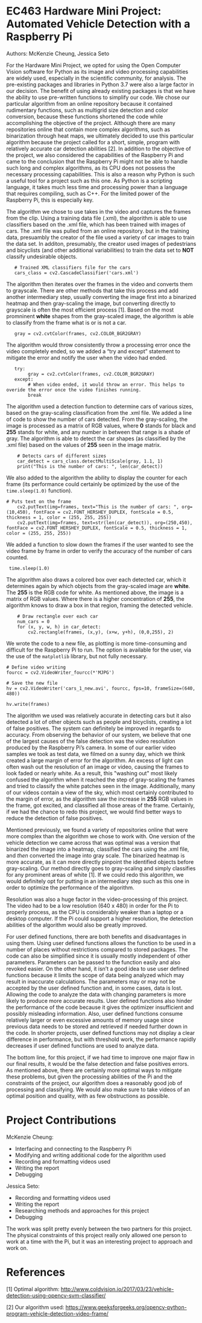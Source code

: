 # EC463 Hardware Mini Project: Automated Vehicle Detection with a Raspberry Pi

Authors: McKenzie Cheung, Jessica Seto

   For the Hardware Mini Project, we opted for using the Open Computer Vision software for Python as its image and video processing capabilities are widely used, especially in the scientific community, for analysis. The pre-existing packages and libraries in Python 3.7 were also a large factor in our decision. The benefit of using already existing packages is that we have the ability to use pre-written functions to simplify our code. We chose our particular algorithm from an online repository because it contained rudimentary functions, such as multigrid size detection and color conversion, because these functions shortened the code while accomplishing the objective of the project. Although there are many repositories online that contain more complex algorithms, such as binarization through heat maps, we ultimately decided to use this particular algorithm because the project called for a short, simple, program with relatively accurate car detection abilities [2]. In addition to the objective of the project, we also considered the capabilities of the Raspberry Pi and came to the conclusion that the Raspberry Pi might not be able to handle such long and complex algorithms, as its CPU does not possess the necessary processing capabilities. This is also a reason why Python is such a useful tool for a project such as this one. As Python is a scripting language, it takes much less time and processing power than a language that requires compiling, such as C++. For the limited power of the Raspberry Pi, this is especially key.
  
   The algorithm we chose to use takes in the video and captures the frames from the clip. Using a training data file (.xml), the algorithm is able to use classifiers based on the .xml file, which has been trained with images of cars. The .xml file was pulled from an online repository. but in the training data, presuambly the creator of the file used a variety of car images to train the data set. In additon, presumably, the creator used images of pedestrians and bicyclists (and other additional variabilities) to train the data set to **NOT** classify undesirable objects.

```
   # Trained XML classifiers file for the cars     
   cars_class = cv2.CascadeClassifier('cars.xml')
```  

   The algorithm then iterates over the frames in the video and converts them to grayscale. There are other methods that take this process and add another intermediary step, usually converting the image first into a binarized heatmap and then gray-scaling the image, but converting directly to grayscale is often the most efficient process [1]. Based on the most promninent **white** shapes from the gray-scaled image, the algorithm is able to classify from the frame what is or is not a car.

```
   gray = cv2.cvtColor(frames, cv2.COLOR_BGR2GRAY)
```  

   The algorithm would throw consistently throw a processing error once the video completely ended, so we added a “try and except” statement to mitigate the error and notify the user when the video had ended. 

``` 
   try: 
        gray = cv2.cvtColor(frames, cv2.COLOR_BGR2GRAY)       
   except: 
        # When video ended, it would throw an error. This helps to overide the error once the video finishes running.         
        break
```
        
   The algorithm used a detection function to determine cars of various sizes, based on the gray-scaling classification from the .xml file. We added a line of code to show the number of cars detected. From the gray-scaling, the image is processed as a matrix of RGB values, where **0** stands for black and **255** stands for white, and any number in between that range is a shade of gray. The algorithm is able to detect the car shapes (as classified by the .xml file) based on the values of **255** seen in the image matrix.

``` 
    # Detects cars of different sizes    
    car_detect = cars_class.detectMultiScale(gray, 1.1, 1)     
    print("This is the number of cars: ", len(car_detect))
```    

   We also added to the algorithm the ability to display the counter for each frame (its performance could certainly be optimized by the use of the ```time.sleep(1.0)``` function). 

```
# Puts text on the frame
    cv2.putText(img=frames, text="This is the number of cars: ", org=(10,450), fontFace = cv2.FONT_HERSHEY_DUPLEX, fontScale = 0.5, thickness = 1, color = (255, 255, 255))
    cv2.putText(img=frames, text=str(len(car_detect)), org=(250,450), fontFace = cv2.FONT_HERSHEY_DUPLEX, fontScale = 0.5, thickness = 1, color = (255, 255, 255))
```


   We added a function to slow down the frames if the user wanted to see the video frame by frame in order to verify the accuracy of the number of cars counted.

```# Slows down the frames for better detection - Can be commented out if needed for faster processing  
 time.sleep(1.0)
```  
 
 The algorithm also draws a colored box over each detected car, which it determines again by which objects from the gray-scaled image are **white**. The **255** is the RGB code for white. As mentioned above, the image is a matrix of RGB values. Where there is a higher concentration of **255**, the algorithm knows to draw a box in that region, framing the detected vehicle.
 
```
    # Draw rectangle over each car    
    num_cars = 0  
    for (x, y, w, h) in car_detect:  
        cv2.rectangle(frames, (x,y), (x+w, y+h), (0,0,255), 2)
```    

   We wrote the code to a new file, as plotting is more time-consuming and difficult for the Raspberry Pi to run. The option is available for the user, via the use of the ```matplotlib``` library, but not fully necessary.

```
# Define video writing
fourcc = cv2.VideoWriter_fourcc(*'MJPG')

# Save the new file
hv = cv2.VideoWriter('cars_1_new.avi', fourcc, fps=10, frameSize=(640, 480))

hv.write(frames)
```
 
   The algorithm we used was relatively accurate in detecting cars but it also detected a lot of other objects such as people and bicyclists, creating a lot of false positives. The system can definitely be improved in regards to accuracy. From observing the behavior of our system, we believe that one of the largest causes of the false detection was the video resolution produced by the Raspberry Pi’s camera. In some of our earlier video samples we took as test data, we filmed on a sunny day, which we think created a large margin of error for the algorithm. An excess of light can often wash out the resolution of an image or video, causing the frames to look faded or nearly white. As a result, this "washing out" most likely confused the algorithm when it reached the step of gray-scaling the frames and tried to classify the white patches seen in the image. Additionally, many of our videos contain a view of the sky, which most certainly contributed to the margin of error, as the algorithm saw the increase in **255** RGB values in the frame, got excited, and classified all those areas of the frame. Certainly, if we had the chance to redo this project, we would find better ways to reduce the detection of false positives.
   
   Mentioned previously, we found a variety of repositories online that were more complex than the algorithm we chose to work with. One version of the vehicle detection we came across that was optimal was a version that binarized the image into a heatmap, classified the cars using the .xml file, and *then* converted the image into gray scale. The binarized heatmap is more accurate, as it can more directly pinpoint the identified objects before gray-scaling. Our method directly goes to gray-scaling and simply classifies for any prominent areas of white [1]. If we could redo this algorithm, we would definitely opt for putting in an intermediary step such as this one in order to optimize the performance of the algorithm.
   
   Resolution was also a huge factor in the video-processing of this project. The video had to be a low resolution (640 x 480) in order for the Pi to properly process, as the CPU is considerably weaker than a laptop or a desktop computer. If the Pi could support a higher resolution, the detection abilities of the algorithm would also be greatly improved.

   For user defined functions, there are both benefits and disadvantages in using them. Using user defined functions allows the function to be used in a number of places without restrictions compared to stored packages. The code can also be simplified since it is usually mostly independent of other parameters. Parameters can be passed to the function easily and also revoked easier. On the other hand, it isn’t a good idea to use user defined functions because it limits the scope of data being analyzed which may result in inaccurate calculations. The parameters may or may not be accepted by the user defined function and, in some cases, data is lost. Allowing the code to analyze the data  with changing parameters is more likely to produce more accurate results. User defined functions also hinder the performance of the code because it gives the optimizer insufficient and possibly misleading information. Also, user defined functions consume relatively larger or even excessive amounts of memory usage since previous data needs to be stored and retrieved if needed further down in the code. In shorter projects, user defined functions may not display a clear difference in performance, but with threshold work, the performance rapidly decreases if user defined functions are used to analyze data. 
   
   The bottom line, for this project, if we had time to improve one major flaw in our final results, it would be the false detection and false positives errors. As mentioned above, there are certainly more optimal ways to mitigate these problems, but given the processing abilities of the Pi and the constraints of the project, our algorithm does a reasonably good job of processing and classifying. We would also make sure to take videos of an optimal position and quality, with as few obstructions as possible. 
   
# Project Contributions
McKenzie Cheung:
* Interfacing and connecting to the Raspberry Pi
* Modifying and writing additional code for the algorithm used
* Recording and formatting videos used
* Writing the report
* Debugging

Jessica Seto:
* Recording and formatting videos used
* Writing the report
* Researching methods and approaches for this project
* Debugging

The work was split pretty evenly between the two partners for this project. The physical constraints of this project really only allowed one person to work at a time with the Pi, but it was an interesting project to approach and work on.

# References
[1] Optimal algorithm: http://www.coldvision.io/2017/03/23/vehicle-detection-using-opencv-svm-classifier/

[2] Our algorithm used: https://www.geeksforgeeks.org/opencv-python-program-vehicle-detection-video-frame/
